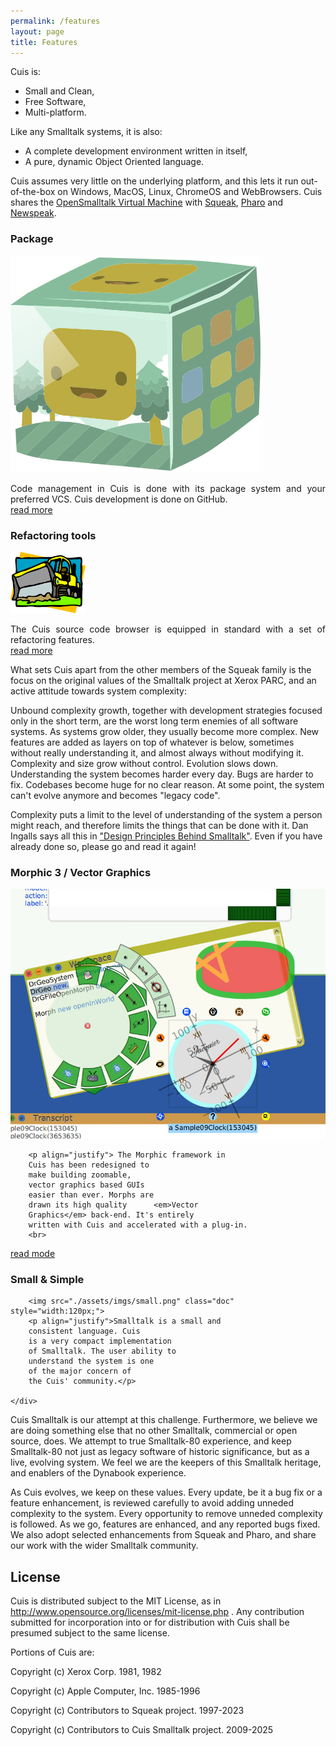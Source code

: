 ```yaml
---
permalink: /features
layout: page
title: Features
---
```


Cuis is:

- Small and Clean,
- Free Software,
- Multi-platform.
 
Like any Smalltalk systems, it is also:

- A complete development environment written in itself,
- A pure, dynamic Object Oriented language.

Cuis assumes very little on the underlying platform, and this lets it run out-of-the-box on Windows, MacOS, Linux, ChromeOS and WebBrowsers. Cuis shares the [OpenSmalltalk Virtual Machine](http://www.opensmalltalk.org) with [Squeak](http://squeak.org), [Pharo](http://pharo.org) and [Newspeak](http://newspeaklanguage.org).


<div class="row">
	<div class="col">
		<h3>Package</h3>
		<img src="./assets/imgs/package.png" class="doc">
		<p align="justify">Code management in Cuis is done
		with its package system and your preferred VCS. Cuis
		development is done on GitHub.
		<br>
		<a href="https://github.com/Cuis-Smalltalk/Cuis-Smalltalk-Dev/blob/master/Documentation/CodeManagementInCuis.md">read more</a></p>
</div>

<div class="col">
		<h3>Refactoring tools</h3>
		<img src="./assets/imgs/refactoring.png" class="doc" style="width:120px;">
		<p align="justify">The Cuis source code browser is
		equipped in standard with a set of refactoring
		features.
		<br><a href="https://github.com/hernanwilkinson/Cuis-Smalltalk-Refactoring">read more</a></p>
	</div>
</div>

What sets Cuis apart from the other members of the Squeak family is the focus on the original values of the Smalltalk project at Xerox PARC, and an active attitude towards system complexity:

Unbound complexity growth, together with development strategies focused only in the short term, are the worst long term enemies of all software systems. As systems grow older, they usually become more complex. New features are added as layers on top of whatever is below, sometimes without really understanding it, and almost always without modifying it. Complexity and size grow without control. Evolution slows down. Understanding the system becomes harder every day. Bugs are harder to fix. Codebases become huge for no clear reason. At some point, the system can't evolve anymore and becomes "legacy code".

Complexity puts a limit to the level of understanding of the system a person might reach, and therefore limits the things that can be done with it. Dan Ingalls says all this in ["Design Principles Behind Smalltalk"](http://www.cs.virginia.edu/~evans/cs655/readings/smalltalk.html). Even if you have already done so, please go and read it again!


<div class="row">
	<div class="col">
		<h3>Morphic 3 / Vector Graphics</h3>
		<img src="./assets/imgs/morphic3.png" class="doc">

		<p align="justify"> The Morphic framework in
		Cuis has been redesigned to
		make building zoomable,
		vector graphics based GUIs
		easier than ever. Morphs are
		drawn its high quality		<em>Vector
		Graphics</em> back-end. It's entirely
		written with Cuis and accelerated with a plug-in.
		<br>
<a href="https://github.com/Cuis-Smalltalk/Cuis-Smalltalk-Dev/tree/master/Documentation/Presentations/2021-01-FAST-VectorGraphicsInCuisSmalltalk">read mode</a></p>
</div>

<div class="col">
		<h3>Small & Simple</h3>
		
		<img src="./assets/imgs/small.png" class="doc" style="width:120px;">
		<p align="justify">Smalltalk is a small and	
		consistent language. Cuis
		is a very compact implementation
		of Smalltalk. The user ability to
		understand the system is one 
		of the major concern of
		the Cuis' community.</p>

	</div>
</div>



Cuis Smalltalk is our attempt at this challenge. Furthermore, we believe we are doing something else that no other Smalltalk, commercial or open source, does. We attempt to true Smalltalk-80 experience, and keep Smalltalk-80 not just as legacy software of historic significance, but as a live, evolving system. We feel we are the keepers of this Smalltalk heritage, and enablers of the Dynabook experience.

As Cuis evolves, we keep on these values. Every update, be it a bug fix or a feature enhancement, is reviewed carefully to avoid adding unneded complexity to the system. Every opportunity to remove unneded complexity is followed. As we go, features are enhanced, and any reported bugs fixed. We also adopt selected enhancements from Squeak and Pharo, and share our work with the wider Smalltalk community.



## License

Cuis is distributed subject to the MIT License, as in http://www.opensource.org/licenses/mit-license.php . Any contribution submitted for incorporation into or for distribution with Cuis shall be presumed subject to the same license.

Portions of Cuis are:

Copyright (c) Xerox Corp. 1981, 1982

Copyright (c) Apple Computer, Inc. 1985-1996

Copyright (c) Contributors to Squeak project. 1997-2023

Copyright (c) Contributors to Cuis Smalltalk project. 2009-2025
